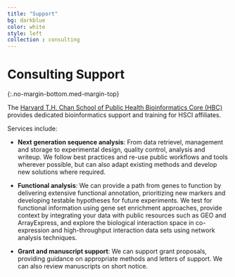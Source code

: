 ```yaml
---
title: "Support"
bg: darkblue
color: white
style: left
collection : consulting
---
```


# Consulting Support
{:.no-margin-bottom.med-margin-top}

The [Harvard T.H. Chan School of Public Health Bioinformatics Core (HBC)](http://bioinformatics.sph.harvard.edu) provides dedicated bioinformatics support and training for HSCI affiliates. 

Services include:

* **Next generation sequence analysis**: From data retrievel, management and storage to experimental design, quality control, analysis and writeup. We follow best practices and re-use public workflows and tools wherever possible, but can also adapt existing methods and develop new solutions where required. 

* **Functional analysis**: We can provide a path from genes to function by delivering extensive functional annotation, prioritizing new markers and developing testable hypotheses for future experiments. We test for functional information using gene set enrichment approaches, provide context by integrating your data with public resources such as GEO and ArrayExpress, and explore the biological interaction space in co-expression and high-throughput interaction data sets using network analysis techniques.

* **Grant and manuscript support**: We can support grant proposals, providing guidance on appropriate methods and letters of support. We can also review manuscripts on short notice. 

